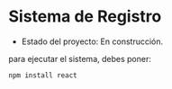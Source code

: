 <h1> Sistema de Registro </h1>

- Estado del proyecto: En construcción.

para ejecutar el sistema, debes poner: 

``` npm install react ```
